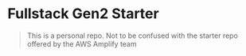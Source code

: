 # Fullstack Gen2 Starter

> This is a personal repo. Not to be confused with the starter repo offered by the AWS Amplify team
